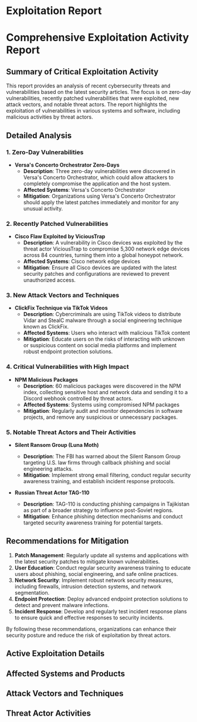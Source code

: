 # Exploitation Report

# Comprehensive Exploitation Activity Report

## Summary of Critical Exploitation Activity

This report provides an analysis of recent cybersecurity threats and vulnerabilities based on the latest security articles. The focus is on zero-day vulnerabilities, recently patched vulnerabilities that were exploited, new attack vectors, and notable threat actors. The report highlights the exploitation of vulnerabilities in various systems and software, including malicious activities by threat actors.

## Detailed Analysis

### 1. Zero-Day Vulnerabilities

- **Versa's Concerto Orchestrator Zero-Days**
  - **Description**: Three zero-day vulnerabilities were discovered in Versa's Concerto Orchestrator, which could allow attackers to completely compromise the application and the host system.
  - **Affected Systems**: Versa's Concerto Orchestrator
  - **Mitigation**: Organizations using Versa's Concerto Orchestrator should apply the latest patches immediately and monitor for any unusual activity.

### 2. Recently Patched Vulnerabilities

- **Cisco Flaw Exploited by ViciousTrap**
  - **Description**: A vulnerability in Cisco devices was exploited by the threat actor ViciousTrap to compromise 5,300 network edge devices across 84 countries, turning them into a global honeypot network.
  - **Affected Systems**: Cisco network edge devices
  - **Mitigation**: Ensure all Cisco devices are updated with the latest security patches and configurations are reviewed to prevent unauthorized access.

### 3. New Attack Vectors and Techniques

- **ClickFix Technique via TikTok Videos**
  - **Description**: Cybercriminals are using TikTok videos to distribute Vidar and StealC malware through a social engineering technique known as ClickFix.
  - **Affected Systems**: Users who interact with malicious TikTok content
  - **Mitigation**: Educate users on the risks of interacting with unknown or suspicious content on social media platforms and implement robust endpoint protection solutions.

### 4. Critical Vulnerabilities with High Impact

- **NPM Malicious Packages**
  - **Description**: 60 malicious packages were discovered in the NPM index, collecting sensitive host and network data and sending it to a Discord webhook controlled by threat actors.
  - **Affected Systems**: Systems using compromised NPM packages
  - **Mitigation**: Regularly audit and monitor dependencies in software projects, and remove any suspicious or unnecessary packages.

### 5. Notable Threat Actors and Their Activities

- **Silent Ransom Group (Luna Moth)**
  - **Description**: The FBI has warned about the Silent Ransom Group targeting U.S. law firms through callback phishing and social engineering attacks.
  - **Mitigation**: Implement strong email filtering, conduct regular security awareness training, and establish incident response protocols.

- **Russian Threat Actor TAG-110**
  - **Description**: TAG-110 is conducting phishing campaigns in Tajikistan as part of a broader strategy to influence post-Soviet regions.
  - **Mitigation**: Enhance phishing detection mechanisms and conduct targeted security awareness training for potential targets.

## Recommendations for Mitigation

1. **Patch Management**: Regularly update all systems and applications with the latest security patches to mitigate known vulnerabilities.
2. **User Education**: Conduct regular security awareness training to educate users about phishing, social engineering, and safe online practices.
3. **Network Security**: Implement robust network security measures, including firewalls, intrusion detection systems, and network segmentation.
4. **Endpoint Protection**: Deploy advanced endpoint protection solutions to detect and prevent malware infections.
5. **Incident Response**: Develop and regularly test incident response plans to ensure quick and effective responses to security incidents.

By following these recommendations, organizations can enhance their security posture and reduce the risk of exploitation by threat actors.

## Active Exploitation Details



## Affected Systems and Products



## Attack Vectors and Techniques



## Threat Actor Activities

 